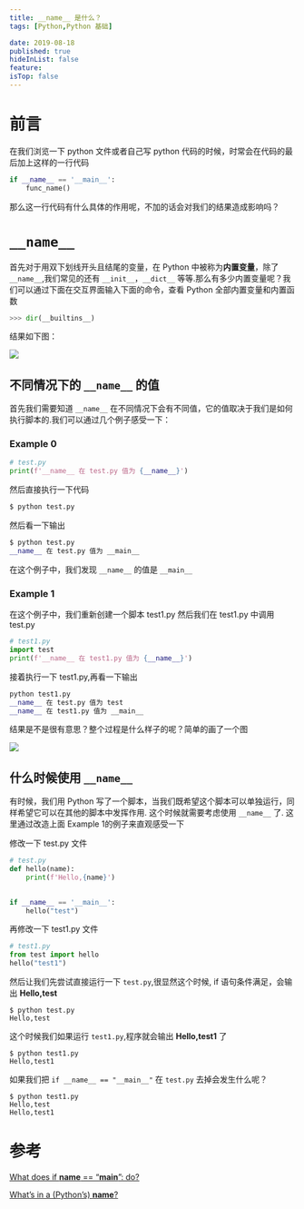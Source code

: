 ```yaml
---
title: __name__ 是什么？
tags: [Python,Python 基础]

date: 2019-08-18
published: true
hideInList: false
feature: 
isTop: false
---
```






# 前言

在我们浏览一下 python 文件或者自己写 python 代码的时候，时常会在代码的最后加上这样的一行代码

```python
if __name__ == '__main__':
    func_name() 
```

那么这一行代码有什么具体的作用呢，不加的话会对我们的结果造成影响吗？


# `__name__`

首先对于用双下划线开头且结尾的变量，在 Python 中被称为**内置变量**，除了 `__name__`,我们常见的还有 `__init__`，`__dict__` 等等.那么有多少内置变量呢？我们可以通过下面在交互界面输入下面的命令，查看 Python 全部内置变量和内置函数

```python
>>> dir(__builtins__)
```

结果如下图：

![](http://ww1.sinaimg.cn/large/006wYWbGly1g63l5c96t6j30vo0pqkjl.jpg)

## 不同情况下的 `__name__` 的值 

首先我们需要知道 `__name__` 在不同情况下会有不同值，它的值取决于我们是如何执行脚本的.我们可以通过几个例子感受一下：

### Example 0

```python
# test.py
print(f'__name__ 在 test.py 值为 {__name__}')
```

然后直接执行一下代码

```python
$ python test.py
```

然后看一下输出

```python
$ python test.py 
__name__ 在 test.py 值为 __main__
```

在这个例子中，我们发现 `__name__` 的值是 `__main__`

### Example 1

在这个例子中，我们重新创建一个脚本 test1.py 然后我们在 test1.py 中调用 test.py

```python
# test1.py
import test
print(f'__name__ 在 test1.py 值为 {__name__}')
```

接着执行一下 test1.py,再看一下输出

```python
python test1.py 
__name__ 在 test.py 值为 test
__name__ 在 test1.py 值为 __main__
```

结果是不是很有意思？整个过程是什么样子的呢？简单的画了一个图

![](http://ww1.sinaimg.cn/large/006wYWbGly1g63l5rf79kj30q60e174f.jpg)


## 什么时候使用 `__name__`

有时候，我们用 Python 写了一个脚本，当我们既希望这个脚本可以单独运行，同样希望它可以在其他的脚本中发挥作用. 这个时候就需要考虑使用 `__name__` 了. 这里通过改造上面 Example 1的例子来直观感受一下

修改一下 test.py 文件
```python
# test.py
def hello(name):
    print(f'Hello,{name}')
 

if __name__ == '__main__':
    hello("test")
```

再修改一下 test1.py 文件

```python
# test1.py
from test import hello
hello("test1")
```

然后让我们先尝试直接运行一下 `test.py`,很显然这个时候, if 语句条件满足，会输出 **Hello,test**

```
$ python test.py 
Hello,test
```

这个时候我们如果运行 `test1.py`,程序就会输出 **Hello,test1** 了

```
$ python test1.py 
Hello,test1
```

如果我们把 `if __name__ == "__main__"` 在 `test.py` 去掉会发生什么呢？

```
$ python test1.py 
Hello,test
Hello,test1
```

# 参考

[What does if __name__ == “__main__”: do?](https://stackoverflow.com/questions/419163/what-does-if-name-main-do)

[What’s in a (Python’s) __name__?](https://medium.com/free-code-camp/whats-in-a-python-s-name-506262fe61e8)